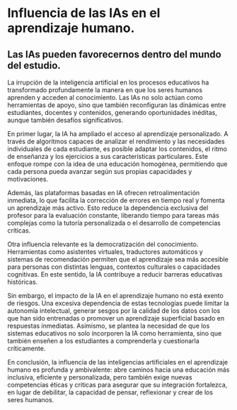 # Influencia de las IAs en el aprendizaje humano.
## Las IAs pueden favorecernos dentro del mundo del estudio. 
La irrupción de la inteligencia artificial en los procesos educativos ha transformado profundamente la manera en que los seres humanos aprenden y acceden al conocimiento. Las IAs no solo actúan como herramientas de apoyo, sino que también reconfiguran las dinámicas entre estudiantes, docentes y contenidos, generando oportunidades inéditas, aunque también desafíos significativos.

En primer lugar, la IA ha ampliado el acceso al aprendizaje personalizado. A través de algoritmos capaces de analizar el rendimiento y las necesidades individuales de cada estudiante, es posible adaptar los contenidos, el ritmo de enseñanza y los ejercicios a sus características particulares. Este enfoque rompe con la idea de una educación homogénea, permitiendo que cada persona pueda avanzar según sus propias capacidades y motivaciones.

Además, las plataformas basadas en IA ofrecen retroalimentación inmediata, lo que facilita la corrección de errores en tiempo real y fomenta un aprendizaje más activo. Esto reduce la dependencia exclusiva del profesor para la evaluación constante, liberando tiempo para tareas más complejas como la tutoría personalizada o el desarrollo de competencias críticas.

Otra influencia relevante es la democratización del conocimiento. Herramientas como asistentes virtuales, traductores automáticos y sistemas de recomendación permiten que el aprendizaje sea más accesible para personas con distintas lenguas, contextos culturales o capacidades cognitivas. En este sentido, la IA contribuye a reducir barreras educativas históricas.

Sin embargo, el impacto de la IA en el aprendizaje humano no está exento de riesgos. Una excesiva dependencia de estas tecnologías puede limitar la autonomía intelectual, generar sesgos por la calidad de los datos con los que han sido entrenadas o promover un aprendizaje superficial basado en respuestas inmediatas. Asimismo, se plantea la necesidad de que los sistemas educativos no solo incorporen la IA como herramienta, sino que también enseñen a los estudiantes a comprenderla y cuestionarla críticamente.

En conclusión, la influencia de las inteligencias artificiales en el aprendizaje humano es profunda y ambivalente: abre caminos hacia una educación más inclusiva, eficiente y personalizada, pero también exige nuevas competencias éticas y críticas para asegurar que su integración fortalezca, en lugar de debilitar, la capacidad de pensar, reflexionar y crear de los seres humanos.
